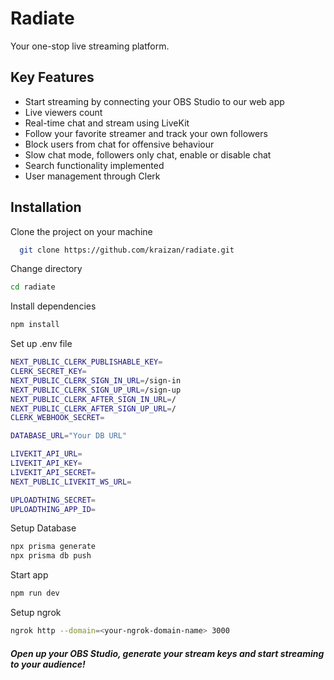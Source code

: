 # Radiate

Your one-stop live streaming platform.

## Key Features

- Start streaming by connecting your OBS Studio to our web app
- Live viewers count
- Real-time chat and stream using LiveKit
- Follow your favorite streamer and track your own followers
- Block users from chat for offensive behaviour
- Slow chat mode, followers only chat, enable or disable chat
- Search functionality implemented
- User management through Clerk

## Installation

Clone the project on your machine

```bash
  git clone https://github.com/kraizan/radiate.git
```

Change directory

```bash
cd radiate
```

Install dependencies

```bash
npm install
```

Set up .env file

```bash
NEXT_PUBLIC_CLERK_PUBLISHABLE_KEY=
CLERK_SECRET_KEY=
NEXT_PUBLIC_CLERK_SIGN_IN_URL=/sign-in
NEXT_PUBLIC_CLERK_SIGN_UP_URL=/sign-up
NEXT_PUBLIC_CLERK_AFTER_SIGN_IN_URL=/
NEXT_PUBLIC_CLERK_AFTER_SIGN_UP_URL=/
CLERK_WEBHOOK_SECRET=

DATABASE_URL="Your DB URL"

LIVEKIT_API_URL=
LIVEKIT_API_KEY=
LIVEKIT_API_SECRET=
NEXT_PUBLIC_LIVEKIT_WS_URL=

UPLOADTHING_SECRET=
UPLOADTHING_APP_ID=
```

Setup Database

```bash
npx prisma generate
npx prisma db push
```

Start app

```bash
npm run dev
```

Setup ngrok

```bash
ngrok http --domain=<your-ngrok-domain-name> 3000
```

##### Open up your OBS Studio, generate your stream keys and start streaming to your audience!
